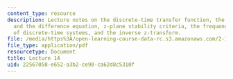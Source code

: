```yaml
---
content_type: resource
description: Lecture notes on the discrete-time transfer function, the transfer function
  and the difference equation, z-plane stability criteria, the frequency response
  of discrete-time systems, and the inverse z-transform.
file: /media/https%3A/open-learning-course-data-rc.s3.amazonaws.com/2-161-signal-processing-continuous-and-discrete-fall-2008/22567058e652a3b2ce90ca62d8c5310f_lecture_14.pdf
file_type: application/pdf
resourcetype: Document
title: Lecture 14
uid: 22567058-e652-a3b2-ce90-ca62d8c5310f
---
```


